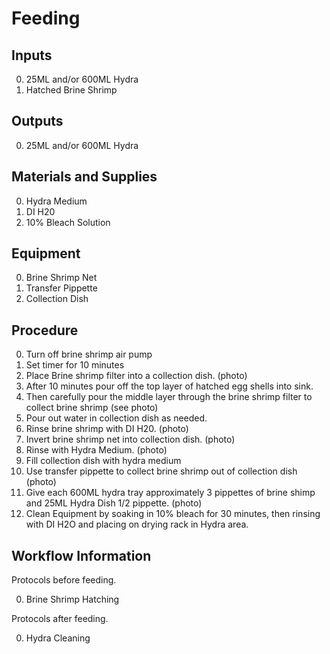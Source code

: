 Feeding
===

Inputs
---

0. 25ML and/or 600ML Hydra
0. Hatched Brine Shrimp

Outputs
---

0. 25ML and/or 600ML Hydra

Materials and Supplies
---

0. Hydra Medium
0. DI H20
0. 10% Bleach Solution


Equipment
---

0. Brine Shrimp Net
0. Transfer Pippette
0. Collection Dish

Procedure
---

0. Turn off brine shrimp air pump
0. Set timer for 10 minutes
0. Place Brine shrimp filter into a collection dish. (photo)
0. After 10 minutes pour off the top layer of hatched egg shells into sink.
0. Then carefully pour the middle layer through the brine shrimp filter to collect brine shrimp (see photo)
0. Pour out water in collection dish as needed.
0. Rinse brine shrimp with DI H20. (photo)
0. Invert brine shrimp net into collection dish. (photo)
0. Rinse with Hydra Medium. (photo)
0. Fill collection dish with hydra medium
0. Use transfer pippette to collect brine shrimp out of collection dish (photo)
0. Give each 600ML hydra tray approximately 3 pippettes of brine shimp and 25ML Hydra Dish 1/2 pippette. (photo)
0. Clean Equipment by soaking in 10% bleach for 30 minutes, then rinsing with DI H2O and placing on drying rack in Hydra area.

Workflow Information
---

Protocols before feeding.

0. Brine Shrimp Hatching

Protocols after feeding.

0. Hydra Cleaning
